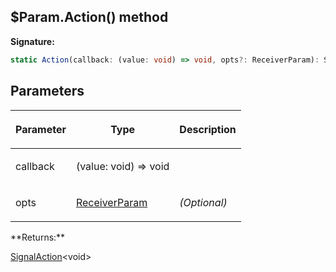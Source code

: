 
## $Param.Action() method

**Signature:**

```typescript
static Action(callback: (value: void) => void, opts?: ReceiverParam): SignalAction<void>;
```

## Parameters

<table><thead><tr><th>

Parameter


</th><th>

Type


</th><th>

Description


</th></tr></thead>
<tbody><tr><td>

callback


</td><td>

(value: void) =&gt; void


</td><td>


</td></tr>
<tr><td>

opts


</td><td>

[ReceiverParam](/reference/receiverparam.md)


</td><td>

_(Optional)_


</td></tr>
</tbody></table>
**Returns:**

[SignalAction](/reference/signalaction.md)<!-- -->&lt;void&gt;

